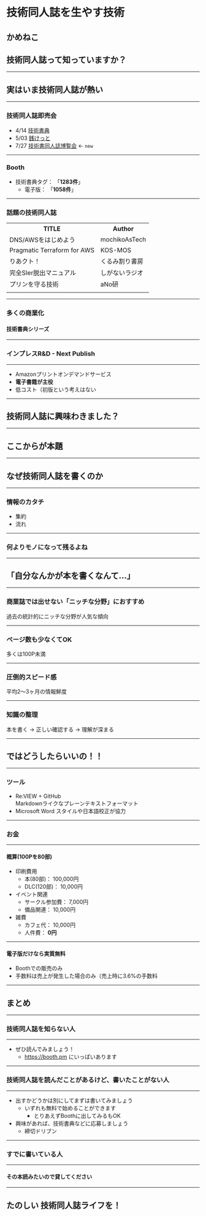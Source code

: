 # 技術同人誌を生やす技術

かめねこ
---

## 技術同人誌って知っていますか？

---

## 実はいま技術同人誌が熱い

---

### 技術同人誌即売会

- 4/14 [技術書典](https://techbookfest.org/)
- 5/03 [銭けっと](https://zeniket.jimdofree.com/)
- 7/27 [技術書同人誌博覧会](https://gishohaku.dev/) ← `new`

---

### Booth

- 技術書典タグ： 「**1283件**」
  - 電子版： 「**1058件**」

---

### 話題の技術同人誌

<table>
	<tr>
        <th> TITLE </th>
        <th> Author </th>
	</tr>
	<tr>
		<td> DNS/AWSをはじめよう </td>
		<td> mochikoAsTech </td>
	</tr>
	<tr>
		<td> Pragmatic Terraform for AWS </td>
		<td> KOS-MOS </td>
	</tr>
	<tr>
		<td> りあクト！ </td>
		<td> くるみ割り書房 </td>
	</tr>
	<tr>
		<td> 完全SIer脱出マニュアル </td>
		<td> しがないラジオ </td>
	</tr>
	<tr>
		<td> プリンを守る技術 </td>
		<td> aNo研 </td>
	</tr>
	<tr>
		<td></td>
	</tr>
</table>

---

### 多くの商業化

#### 技術書典シリーズ

---

### インプレスR&D - Next Publish

---

- Amazonプリントオンデマンドサービス
- **電子書籍が主役**
- 低コスト（初版という考えはない

---

## 技術同人誌に興味わきました？

---

## ここからが本題

---

## なぜ技術同人誌を書くのか

---

### 情報のカタチ

- 集約
- 流れ

---

### 何より**モノ**になって残るよね

---

## 「自分なんかが本を書くなんて…」

---

### 商業誌では出せない「ニッチな分野」におすすめ

過去の統計的にニッチな分野が人気な傾向

---

### ページ数も少なくてOK

多くは100P未満

---

### 圧倒的スピード感

平均2～3ヶ月の情報鮮度

---

### 知識の整理

本を書く → 正しい確認する → 理解が深まる

---

## ではどうしたらいいの！！

---

### ツール

- Re:VIEW + GitHub  
Markdownライクなプレーンテキストフォーマット
- Microsoft Word
スタイルや日本語校正が協力

---

### お金

---

#### 概算(100Pを80部)

- 印刷費用
  - 本(80部)： 100,000円
  - DLC(120部)： 10,000円
- イベント関連
  - サークル参加費： 7,000円
  - 備品関連： 10,000円
- 雑費
  - カフェ代： 10,000円
  - 人件費： **0円**

---

#### 電子版だけなら実質無料

- Boothでの販売のみ
- 手数料は売上が発生した場合のみ（売上時に3.6%の手数料

---

## まとめ

---

### 技術同人誌を知らない人

---

- ぜひ読んでみましょう！
  - https://booth.pm にいっぱいあります

---

### 技術同人誌を読んだことがあるけど、書いたことがない人

---

- 出すかどうかは別にしてまずは書いてみましょう
  - いずれも無料で始めることができます
    - とりあえずBoothに出してみるもOK
- 興味があれば、技術書典などに応募しましょう
  - 締切ドリブン

---

### すでに書いている人

---

#### その本読みたいので貸してください

---

## たのしい 技術同人誌ライフを！
